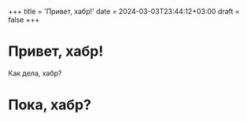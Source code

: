 +++
title = 'Привет, хабр!'
date = 2024-03-03T23:44:12+03:00
draft = false
+++

# Привет, хабр!

Как дела, хабр?

# Пока, хабр?